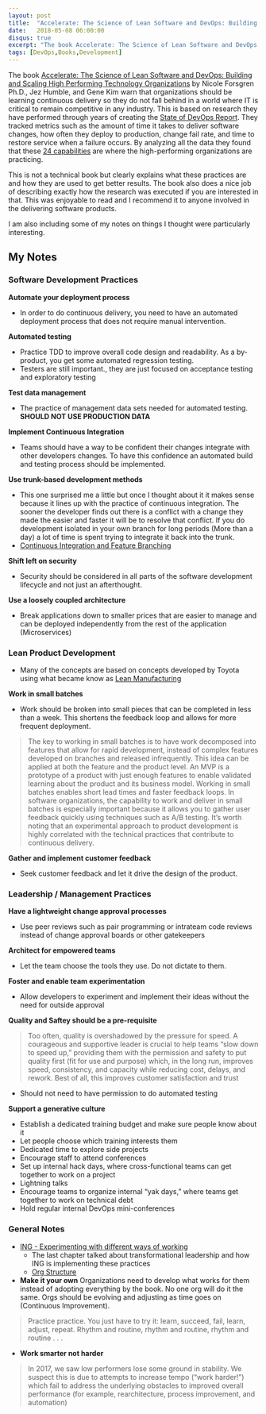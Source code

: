 ```yaml
---
layout: post
title:  "Accelerate: The Science of Lean Software and DevOps: Building and Scaling High Performing Technology Organizations"
date:   2018-05-08 06:00:00
disqus: true
excerpt: "The book Accelerate: The Science of Lean Software and DevOps: Building and Scaling High Performing Technology Organizations by Nicole Forsgren Ph.D., Jez Humble, and Gene Kim warn that organizations should be learning continuous delivery so they do not fall behind in a world where IT is critical to remain competitive in any industry."
tags: [DevOps,Books,Development]
---
```


The book [Accelerate: The Science of Lean Software and DevOps: Building and Scaling High Performing Technology Organizations](https://read.amazon.com/kp/kshare?asin=B07B9F83WM&id=7tIJy7ClSviSgwQwU2xJpQ&reshareId=4BX8T28SB0MYEH4TTASK&reshareChannel=system) by Nicole Forsgren Ph.D., Jez Humble, and Gene Kim warn that organizations should be learning continuous delivery so they do not fall behind in a world where IT is critical to remain competitive in any industry. This is based on research they have performed through years of creating the [State of DevOps Report](https://puppet.com/resources/whitepaper/state-of-devops-report). They tracked metrics such as the amount of time it takes to deliver software changes, how often they deploy to production, change fail rate, and time to restore service when a failure occurs. By analyzing all the data they found that these [24 capabilities](https://devops-research.com/assets/transformation_practices.pdf) are where the high-performing organizations are practicing. 

This is not a technical book but clearly explains what these practices are and how they are used to get better results. The book also does a nice job of describing exactly how the research was executed if you are interested in that. This was enjoyable to read and I recommend it to anyone involved in the delivering software products.

I am also including some of my notes on things I thought were particularly interesting.


## My Notes

### Software Development Practices

**Automate your deployment process**

- In order to do continuous delivery, you need to have an automated deployment process that does not require manual intervention.

**Automated testing**

- Practice TDD to improve overall code design and readability. As a by-product, you get some automated regression testing.
- Testers are still important., they are just focused on acceptance testing and exploratory testing

**Test data management**

- The practice of management data sets needed for automated testing. **SHOULD NOT USE PRODUCTION DATA**

**Implement Continuous Integration**

- Teams should have a way to be confident their changes integrate with other developers changes. To have this confidence an automated build and testing process should be implemented.

**Use trunk-based development methods**

- This one surprised me a little but once I thought about it it makes sense because it lines up with the practice of continuous integration. The sooner the developer finds out there is a conflict with a change they made the easier and faster it will be to resolve that conflict. If you do development isolated in your own branch for long periods (More than a day) a lot of time is spent trying to integrate it back into the trunk.
- [Continuous Integration and Feature Branching](http://www.davefarley.net/?p=247)

**Shift left on security**

- Security should be considered in all parts of the software development lifecycle and not just an afterthought.

**Use a loosely coupled architecture**

- Break applications down to smaller prices that are easier to manage and can be deployed independently from the rest of the application (Microservices)


### Lean Product Development

- Many of the concepts are based on concepts developed by Toyota using what became know as [Lean Manufacturing](https://en.wikipedia.org/wiki/Lean_manufacturing)

**Work in small batches**

- Work should be broken into small pieces that can be completed in less than a week. This shortens the feedback loop and allows for more frequent deployment.

> The key to working in small batches is to have work decomposed into features that allow for rapid development, instead of complex features developed on branches and released infrequently. This idea can be applied at both the feature and the product level. An MVP is a prototype of a product with just enough features to enable validated learning about the product and its business model. Working in small batches enables short lead times and faster feedback loops. In software organizations, the capability to work and deliver in small batches is especially important because it allows you to gather user feedback quickly using techniques such as A/B testing. It’s worth noting that an experimental approach to product development is highly correlated with the technical practices that contribute to continuous delivery.

**Gather and implement customer feedback**

- Seek customer feedback and let it drive the design of the product.

### Leadership / Management Practices

**Have a lightweight change approval processes**

- Use peer reviews such as pair programming or intrateam code reviews instead of change approval boards or other gatekeepers

**Architect for empowered teams**

- Let the team choose the tools they use. Do not dictate to them.

**Foster and enable team experimentation**

- Allow developers to experiment and implement their ideas without the need for outside approval

**Quality and Saftey should be a pre-requisite**

> Too often, quality is overshadowed by the pressure for speed. A courageous and supportive leader is crucial to help teams “slow down to speed up,” providing them with the permission and safety to put quality first (fit for use and purpose) which, in the long run, improves speed, consistency, and capacity while reducing cost, delays, and rework. Best of all, this improves customer satisfaction and trust

- Should not need to have permission to do automated testing

**Support a generative culture**

- Establish a dedicated training budget and make sure people know about it
- Let people choose which training interests them
- Dedicated time to explore side projects
- Encourage staff to attend conferences
- Set up internal hack days, where cross-functional teams can get together to work on a project
- Lightning talks
- Encourage teams to organize internal “yak days,” where teams get together to work on technical debt
- Hold regular internal DevOps mini-conferences


### General Notes

- [ING - Experimenting with different ways of working](https://www.mckinsey.com/industries/financial-services/our-insights/ings-agile-transformation) 
	- The last chapter talked about transformational leadership and how ING is implementing these practices
	- [Org Structure](https://www.mckinsey.com/~/media/McKinsey/Industries/Financial%20Services/Our%20Insights/INGs%20agile%20transformation/SVG%20QWeb_ING_ex1.ashx)
- **Make it your own** Organizations need to develop what works for them instead of adopting everything by the book. No one org will do it the same. Orgs should be evolving and adjusting as time goes on (Continuous Improvement).

> Practice practice. You just have to try it: learn, succeed, fail, learn, adjust, repeat. Rhythm and routine, rhythm and routine, rhythm and routine . . .

- **Work smarter not harder** 

> In 2017, we saw low performers lose some ground in stability. We suspect this is due to attempts to increase tempo (“work harder!”) which fail to address the underlying obstacles to improved overall performance (for example, rearchitecture, process improvement, and automation)